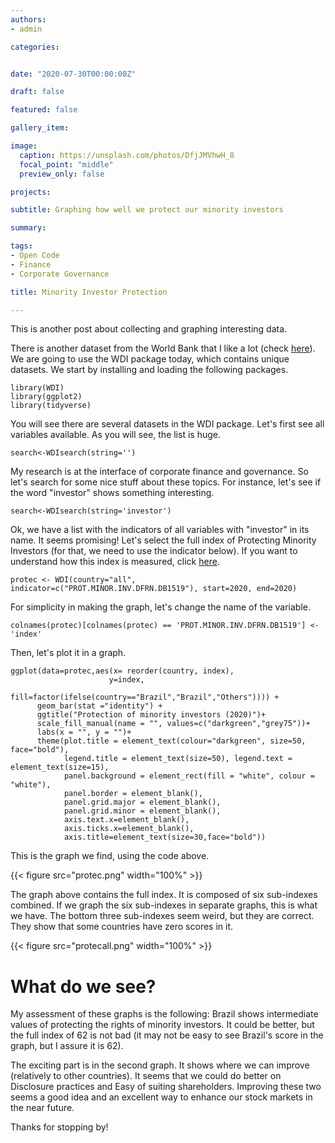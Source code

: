 ```yaml
---
authors:
- admin

categories: 


date: "2020-07-30T00:00:00Z"

draft: false

featured: false

gallery_item:

image:
  caption: https://unsplash.com/photos/DfjJMVhwH_8
  focal_point: "middle"
  preview_only: false

projects:

subtitle: Graphing how well we protect our minority investors

summary: 

tags:
- Open Code
- Finance
- Corporate Governance

title: Minority Investor Protection

---
```


This is another post about collecting and graphing interesting data. 

There is another dataset from the World Bank that I like a lot (check [here](https://datacatalog.worldbank.org/dataset/wdi-database-archives)). We are going to use the WDI package today, which contains unique datasets. We start by installing and loading the following packages.


    library(WDI)
    library(ggplot2)
    library(tidyverse)
    
You will see there are several datasets in the WDI package. Let's first see all variables available. As you will see, the list is huge.

    search<-WDIsearch(string='')
    
My research is at the interface of corporate finance and governance. So let's search for some nice stuff about these topics. For instance, let's see if the word "investor" shows something interesting.

    search<-WDIsearch(string='investor')

Ok, we have a list with the indicators of all variables with "investor" in its name. It seems promising! Let's select the full index of Protecting Minority Investors (for that, we need to use the indicator below). If you want to understand how this index is measured, click [here](https://www.doingbusiness.org/en/methodology/protecting-minority-investors).

    protec <- WDI(country="all", indicator=c("PROT.MINOR.INV.DFRN.DB1519"), start=2020, end=2020)
    
    
For simplicity in making the graph, let's change the name of the variable.     
    
    colnames(protec)[colnames(protec) == 'PROT.MINOR.INV.DFRN.DB1519'] <- 'index'
    
Then, let's plot it in a graph.      
    
    ggplot(data=protec,aes(x= reorder(country, index), 
                          y=index, 
                          fill=factor(ifelse(country=="Brazil","Brazil","Others")))) +
          geom_bar(stat ="identity") +
          ggtitle("Protection of minority investors (2020)")+
          scale_fill_manual(name = "", values=c("darkgreen","grey75"))+ 
          labs(x = "", y = "")+
          theme(plot.title = element_text(colour="darkgreen", size=50, face="bold"), 
                legend.title = element_text(size=50), legend.text = element_text(size=15),
                panel.background = element_rect(fill = "white", colour = "white"),
                panel.border = element_blank(),
                panel.grid.major = element_blank(),
                panel.grid.minor = element_blank(),
                axis.text.x=element_blank(),
                axis.ticks.x=element_blank(),
                axis.title=element_text(size=30,face="bold"))   
                              
                      
This is the graph we find, using the code above.

{{< figure src="protec.png" width="100%" >}}

The graph above contains the full index. It is composed of six sub-indexes combined. If we graph the six sub-indexes in separate graphs, this is what we have. The bottom three sub-indexes seem weird, but they are correct. They show that some countries have zero scores in it.

{{< figure src="protecall.png" width="100%" >}}



# What do we see?       
                 
My assessment of these graphs is the following: Brazil shows intermediate values of protecting the rights of minority investors. It could be better, but the full index of 62 is not bad (it may not be easy to see Brazil's score in the graph, but I assure it is 62).

The exciting part is in the second graph. It shows where we can improve (relatively to other countries). It seems that we could do better on Disclosure practices and Easy of suiting shareholders. Improving these two seems a good idea and an excellent way to enhance our stock markets in the near future.

Thanks for stopping by!

